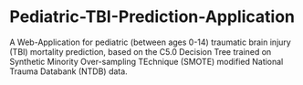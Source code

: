 # Pediatric-TBI-Prediction-Application
A Web-Application for pediatric (between ages 0-14) traumatic brain injury (TBI) mortality prediction, based on the C5.0 Decision Tree trained on Synthetic Minority Over-sampling TEchnique (SMOTE) modified National Trauma Databank (NTDB) data.
